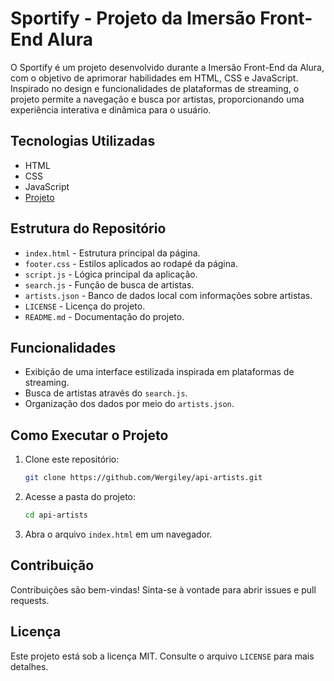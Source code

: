 # Sportify - Projeto da Imersão Front-End Alura
O Sportify é um projeto desenvolvido durante a Imersão Front-End da Alura, com o objetivo de aprimorar habilidades em HTML, CSS e JavaScript. Inspirado no design e funcionalidades de plataformas de streaming, o projeto permite a navegação e busca por artistas, proporcionando uma experiência interativa e dinâmica para o usuário.

## Tecnologias Utilizadas
- HTML
- CSS
- JavaScript
- <a href="https://wergiley.github.io/Imersao-Front-End-Alura/">Projeto</a>

## Estrutura do Repositório
- `index.html` - Estrutura principal da página.
- `footer.css` - Estilos aplicados ao rodapé da página.
- `script.js` - Lógica principal da aplicação.
- `search.js` - Função de busca de artistas.
- `artists.json` - Banco de dados local com informações sobre artistas.
- `LICENSE` - Licença do projeto.
- `README.md` - Documentação do projeto.

## Funcionalidades
- Exibição de uma interface estilizada inspirada em plataformas de streaming.
- Busca de artistas através do `search.js`.
- Organização dos dados por meio do `artists.json`.

## Como Executar o Projeto
1. Clone este repositório:
   ```bash
   git clone https://github.com/Wergiley/api-artists.git
   ```
2. Acesse a pasta do projeto:
   ```bash
   cd api-artists
   ```
3. Abra o arquivo `index.html` em um navegador.

## Contribuição
Contribuições são bem-vindas! Sinta-se à vontade para abrir issues e pull requests.

## Licença
Este projeto está sob a licença MIT. Consulte o arquivo `LICENSE` para mais detalhes.


